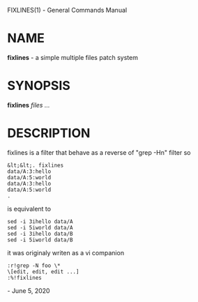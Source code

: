 FIXLINES(1) - General Commands Manual

# NAME

**fixlines** - a simple multiple files patch system

# SYNOPSIS

**fixlines**
*files&nbsp;...*

# DESCRIPTION

fixlines is a filter that behave as a reverse
of "grep -Hn" filter so

    &lt;&lt;. fixlines
    data/A:3:hello
    data/A:5:world
    data/A:3:hello
    data/A:5:world
    .

is equivalent to

    sed -i 3ihello data/A
    sed -i 5iworld data/A
    sed -i 3ihello data/B
    sed -i 5iworld data/B

it was originaly writen as a vi companion

    :r!grep -N foo \*
    \[edit, edit, edit ...]
    :%!fixlines

 \- June 5, 2020
